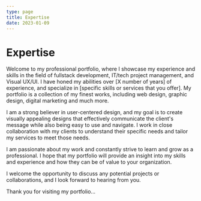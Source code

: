 ```yaml
---
type: page
title: Expertise
date: 2023-01-09
---
```


# Expertise
Welcome to my professional portfolio, where I showcase my experience and skills in the field of fullstack development, IT/tech project management, and Visual UX/UI. I have honed my abilities over [X number of years] of experience, and specialize in [specific skills or services that you offer]. My portfolio is a collection of my finest works, including web design, graphic design, digital marketing and much more.

I am a strong believer in user-centered design, and my goal is to create visually appealing designs that effectively communicate the client's message while also being easy to use and navigate. I work in close collaboration with my clients to understand their specific needs and tailor my services to meet those needs.

I am passionate about my work and constantly strive to learn and grow as a professional. I hope that my portfolio will provide an insight into my skills and experience and how they can be of value to your organization.

I welcome the opportunity to discuss any potential projects or collaborations, and I look forward to hearing from you.

Thank you for visiting my portfolio...  
